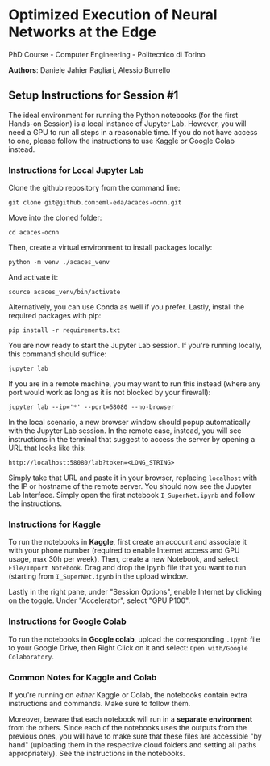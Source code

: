 # Optimized Execution of Neural Networks at the Edge 

PhD Course - Computer Engineering - Politecnico di Torino

**Authors**: Daniele Jahier Pagliari, Alessio Burrello

## Setup Instructions for Session #1

The ideal environment for running the Python notebooks (for the first Hands-on Session) is a local instance of Jupyter Lab. However, you will need a GPU to run all steps in a reasonable time. If you do not have access to one, please follow the instructions to use Kaggle or Google Colab instead.

### Instructions for Local Jupyter Lab

Clone the github repository from the command line:

```
git clone git@github.com:eml-eda/acaces-ocnn.git
```

Move into the cloned folder:

```
cd acaces-ocnn
```

Then, create a virtual environment to install packages locally:

```
python -m venv ./acaces_venv
```

And activate it:

```
source acaces_venv/bin/activate
```

Alternatively, you can use Conda as well if you prefer. Lastly, install the required packages with pip:

```
pip install -r requirements.txt
```

You are now ready to start the Jupyter Lab session. If you're running locally, this command should suffice:

```
jupyter lab
```

If you are in a remote machine, you may want to run this instead (where any port would work as long as it is not blocked by your firewall):

```
jupyter lab --ip='*' --port=58080 --no-browser
```

In the local scenario, a new browser window should popup automatically with the Jupyter Lab session. In the remote case, instead, you will see instructions in the terminal that suggest to access the server by opening a URL that looks like this:

```
http://localhost:58080/lab?token=<LONG_STRING>
```

Simply take that URL and paste it in your browser, replacing `localhost` with the IP or hostname of the remote server. You should now see the Jupyter Lab Interface. Simply open the first notebook `I_SuperNet.ipynb` and follow the instructions.



### Instructions for Kaggle

To run the notebooks in **Kaggle**, first create an account and associate it with your phone number (required to enable Internet access and GPU usage, max 30h per week). Then, create a new Notebook, and select: `File/Import Notebook`. Drag and drop the ipynb file that you want to run (starting from `I_SuperNet.ipynb` in the upload window.

Lastly in the right pane, under "Session Options", enable Internet by clicking on the toggle. Under "Accelerator", select "GPU P100".

### Instructions for Google Colab

To run the notebooks in **Google colab**, upload the corresponding `.ipynb` file to your Google Drive, then Right Click on it and select: `Open with/Google Colaboratory`.


### Common Notes for Kaggle and Colab 

If you're running on *either* Kaggle or Colab, the notebooks contain extra instructions and commands. Make sure to follow them.

Moreover, beware that each notebook will run in a **separate environment** from the others. Since each of the notebooks uses the outputs from the previous ones, you will have to make sure that these files are accessible "by hand" (uploading them in the respective cloud folders and setting all paths appropriately). See the instructions in the notebooks.

